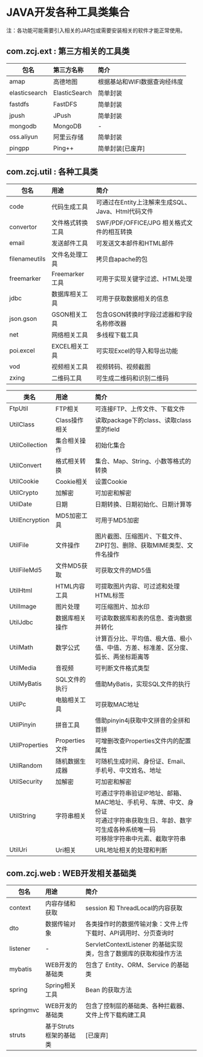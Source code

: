 # JAVA开发各种工具类集合
注：各功能可能需要引入相关的JAR包或需要安装相关的软件才能正常使用。

## com.zcj.ext : 第三方相关的工具类
| 包名          | 第三方名称    |  简介  |
| --------      | :-----        | :---- |
| amap          | 高德地图      | 根据基站和WIFI数据查询经纬度|
| elasticsearch | ElasticSearch | 简单封装|
| fastdfs       | FastDFS       | 简单封装|
| jpush         | JPush         | 简单封装|
| mongodb       | MongoDB       | -|
| oss.aliyun    | 阿里云存储    | 简单封装|
| pingpp        | Ping++        | 简单封装[已废弃]|

## com.zcj.util : 各种工具类
| 包名          | 用途    |  简介  |
| --------      | :-----        | :---- |
| code          | 代码生成工具      | 可通过在Entity上注解来生成SQL、Java、Html代码文件|
| convertor     | 文件格式转换工具  | SWF/PDF/OFFICE/JPG 相关格式文件的相互转换 |
| email         | 发送邮件工具      | 可发送文本邮件和HTML邮件 |
| filenameutils | 文件名处理工具    | 拷贝自apache的包 |
| freemarker    | Freemarker工具    | 可用于实现关键字过滤、HTML处理 |
| jdbc          | 数据库相关工具    | 可用于获取数据相关的信息 |
| json.gson     | GSON相关工具      | 包含GSON转换时字段过滤器和字段名称修改器 |
| net           | 网络相关工具      | 多线程下载工具 |
| poi.excel     | EXCEL相关工具     | 可实现Excel的导入和导出功能 |
| vod           | 视频相关工具      | 视频转码、视频截图 |
| zxing         | 二维码工具        | 可生成二维码和识别二维码 |

| 类名          | 用途    |  简介  |
| --------      | :-----        | :---- |
| FtpUtil       | FTP相关         | 可连接FTP、上传文件、下载文件 |
| UtilClass     | Class操作相关   | 读取package下的class、读取class里的field |
| UtilCollection| 集合相关操作    | 初始化集合 |
| UtilConvert   | 格式相关转换    | 集合、Map、String、小数等格式的转换 |
| UtilCookie    | Cookie相关      | 设置Cookie |
| UtilCrypto    | 加解密          | 可加密和解密 |
| UtilDate      | 日期            | 日期转换、日期初始化、日期计算等 |
| UtilEncryption| MD5加密工具     | 可用于MD5加密 |
| UtilFile      | 文件操作        | 图片截图、压缩图片、下载文件、ZIP打包、删除、获取MIME类型、文件名操作 |
| UtilFileMd5   | 文件MD5获取     | 可获取文件的MD5值 |
| UtilHtml      | HTML内容工具    | 可提取图片内容、可过滤和处理HTML标签 |
| UtilImage     | 图片处理        | 可压缩图片、加水印 |
| UtilJdbc      | 数据库相关操作  | 可读取数据库和表的信息、查询数据并转化 |
| UtilMath      | 数学公式        | 计算百分比、平均值、极大值、极小值、中值、方差、标准差、区分度、弧长、两坐标距离等 |
| UtilMedia     | 音视频          | 可判断文件格式类型 |
| UtilMyBatis   | SQL文件的执行   | 借助MyBatis，实现SQL文件的执行 |
| UtilPc        | 电脑相关工具    | 可获取MAC地址 |
| UtilPinyin    | 拼音工具        | 借助pinyin4j获取中文拼音的全拼和首拼 |
| UtilProperties| Properties文件  | 可增删改查Properties文件内的配置属性 |
| UtilRandom    | 随机数据生成器  | 可随机生成时间、身份证、Email、手机号、中文姓名、地址 |
| UtilSecurity  | 加解密          | 可加密和解密 |
| UtilString    | 字符串相关      | 可通过字符串验证IP地址、邮箱、MAC地址、手机号、车牌、中文、身份证<br>可通过字符串获取生日、年龄、数字<br>可生成各种系统唯一码<br>可移除字符串中元素、截取字符串 |
| UtilUri       | Uri相关         | URL地址相关的处理和判断 |

## com.zcj.web : WEB开发相关基础类
| 包名          | 用途    |  简介  |
| --------      | :-----        | :---- |
| context       | 内容存储和获取   | session 和 ThreadLocal的内容获取 |
| dto           | 数据传输对象     | 各类操作时的数据传输对象：文件上传下载时、API调用时、分页查询时 |
| listener      | -                | ServletContextListener 的基础实现类，包含了数据库的获取和操作方法 |
| mybatis       | WEB开发的基础类  | 包含了 Entity、ORM、Service 的基础类 |
| spring        | Spring相关工具   | Bean 的获取方法 |
| springmvc     | WEB开发的基础类  | 包含了控制层的基础类、各种拦截器、文件上传下载构建工具 |
| struts        | 基于Struts框架的基础类    | [已废弃] |